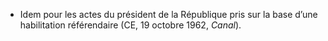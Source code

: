 - Idem pour les actes du président de la République pris sur la base d’une habilitation référendaire (CE, 19 octobre 1962, _Canal_).